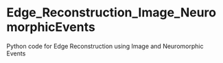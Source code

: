 # Edge_Reconstruction_Image_NeuromorphicEvents
Python code for Edge Reconstruction using Image and Neuromorphic Events
